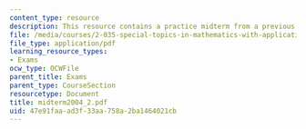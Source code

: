 ```yaml
---
content_type: resource
description: This resource contains a practice midterm from a previous year.
file: /media/courses/2-035-special-topics-in-mathematics-with-applications-linear-algebra-and-the-calculus-of-variations-spring-2007/47e91faaad3f33aa758a2ba1464021cb_midterm2004_2.pdf
file_type: application/pdf
learning_resource_types:
- Exams
ocw_type: OCWFile
parent_title: Exams
parent_type: CourseSection
resourcetype: Document
title: midterm2004_2.pdf
uid: 47e91faa-ad3f-33aa-758a-2ba1464021cb
---
```

